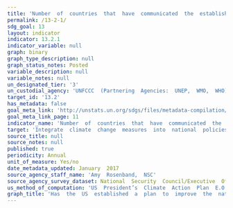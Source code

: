 ```yaml
---
title: 'Number  of  countries  that  have  communicated  the  establishment  or  operationalization  of  an  integrated  policy/strategy/plan  which  increases  their  ability  to  adapt  to  the  adverse  impacts  of  climate  change,  and  foster  climate  resi'
permalink: /13-2-1/
sdg_goal: 13
layout: indicator
indicator: 13.2.1
indicator_variable: null
graph: binary
graph_type_description: null
graph_status_notes: Posted
variable_description: null
variable_notes: null
un_designated_tier: '3'
un_custodial_agency: 'UNFCCC  (Partnering  Agencies:  UNEP,  WMO,  WHO)'
target_id: '13.2'
has_metadata: false
goal_meta_link: 'http://unstats.un.org/sdgs/files/metadata-compilation/Metadata-Goal-13.pdf'
goal_meta_link_page: 11
indicator_name: 'Number  of  countries  that  have  communicated  the  establishment  or  operationalization  of  an  integrated  policy/strategy/plan  which  increases  their  ability  to  adapt  to  the  adverse  impacts  of  climate  change,  and  foster  climate  resi'
target: 'Integrate  climate  change  measures  into  national  policies,  strategies  and  planning.'
source_title: null
source_notes: null
published: true
periodicity: Annual
unit_of_measure: Yes/no
date_metadata_updated: January  2017
source_agency_staff_name: 'Amy  Rosenband,  NSC'
source_agency_survey_dataset: National  Security  Council/Executive  Office  of  the  President  
us_method_of_computation: 'US  President’s  Climate  Action  Plan  E.O.  13653:  Preparing  the  U.S.  for  the  Impacts  of  Climate  Change  (agencies  adaptation  plans)  E.O.  13677:  Climate-Resilient  International  Development  E.O.  13693:  Planning  for  Federal  SustainabiHility  in  the  Next  Decade'
graph_title: 'Has  the  US  established  a  plan  to  improve  the  nation's  ability  to  adapt  to  climate  change  in  a  manner  that  does  not  adversely  affect  food  production?'
---
```

